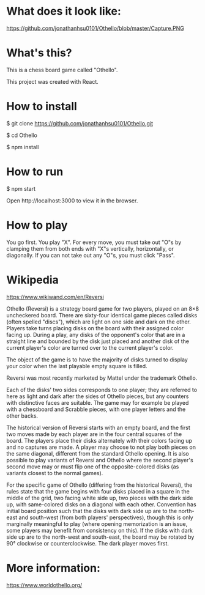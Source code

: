 # What does it look like:

https://github.com/jonathanhsu0101/Othello/blob/master/Capture.PNG

# What's this?

This is a chess board game called "Othello".

This project was created with React.

# How to install

$ git clone https://github.com/jonathanhsu0101/Othello.git

$ cd Othello

$ npm install

# How to run

$ npm start

Open http://localhost:3000 to view it in the browser.

# How to play

You go first. You play "X". For every move, you must take out "O"s by clamping them from both ends with "X"s vertically, horizontally, or diagonally. If you can not take out any "O"s, you must click "Pass".

# Wikipedia

https://www.wikiwand.com/en/Reversi

Othello (Reversi) is a strategy board game for two players, played on an 8×8 uncheckered board. There are sixty-four identical game pieces called disks (often spelled "discs"), which are light on one side and dark on the other. Players take turns placing disks on the board with their assigned color facing up. During a play, any disks of the opponent's color that are in a straight line and bounded by the disk just placed and another disk of the current player's color are turned over to the current player's color.

The object of the game is to have the majority of disks turned to display your color when the last playable empty square is filled.

Reversi was most recently marketed by Mattel under the trademark Othello.

Each of the disks' two sides corresponds to one player; they are referred to here as light and dark after the sides of Othello pieces, but any counters with distinctive faces are suitable. The game may for example be played with a chessboard and Scrabble pieces, with one player letters and the other backs.

The historical version of Reversi starts with an empty board, and the first two moves made by each player are in the four central squares of the board. The players place their disks alternately with their colors facing up and no captures are made. A player may choose to not play both pieces on the same diagonal, different from the standard Othello opening. It is also possible to play variants of Reversi and Othello where the second player's second move may or must flip one of the opposite-colored disks (as variants closest to the normal games).

For the specific game of Othello (differing from the historical Reversi), the rules state that the game begins with four disks placed in a square in the middle of the grid, two facing white side up, two pieces with the dark side up, with same-colored disks on a diagonal with each other. Convention has initial board position such that the disks with dark side up are to the north-east and south-west (from both players' perspectives), though this is only marginally meaningful to play (where opening memorization is an issue, some players may benefit from consistency on this). If the disks with dark side up are to the north-west and south-east, the board may be rotated by 90° clockwise or counterclockwise. The dark player moves first.

# More information:

https://www.worldothello.org/

